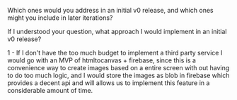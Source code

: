 Which ones would you address in an initial v0 release, and which ones might you
include in later iterations?

If I understood your question, what approach I would implement in an initial v0 release?

1 - If I don't have the too much budget to implement a third party service I would go with an MVP of htmltocanvas + firebase, since this is a convenience way to create images based on a entire screen with out having to do too much logic, and I would store the images as blob in firebase which provides a decent api and will allows us to implement this feature in a considerable amount of time.
